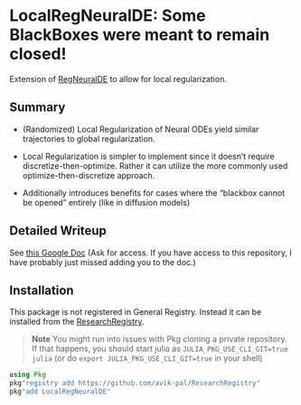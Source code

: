 # LocalRegNeuralDE: Some BlackBoxes were meant to remain closed!

Extension of [RegNeuralDE](https://arxiv.org/abs/2105.03918) to allow for local
regularization.

## Summary

* (Randomized) Local Regularization of Neural ODEs yield similar trajectories to global
  regularization.

* Local Regularization is simpler to implement since it doesn’t require
  discretize-then-optimize. Rather it can utilize the more commonly used
  optimize-then-discretize approach.

* Additionally introduces benefits for cases where the “blackbox cannot be opened” entirely
  (like in diffusion models)

## Detailed Writeup

See [this Google Doc](https://docs.google.com/document/d/1ArAYWk4uix-RILJQRTCF3dIabsCCgtOvB9ZMQbFo1SA/edit?usp=sharing)
(Ask for access. If you have access to this repository, I have probably just missed adding
you to the doc.)

## Installation

This package is not registered in General Registry. Instead it can be installed from the
[ResearchRegistry](https://github.com/avik-pal/ResearchRegistry).

> **Note**
> You might run into issues with Pkg cloning a private repository. If that happens, you
  should start julia as `JULIA_PKG_USE_CLI_GIT=true julia` (or do
  `export JULIA_PKG_USE_CLI_GIT=true` in your shell)

```julia
using Pkg
pkg"registry add https://github.com/avik-pal/ResearchRegistry"
pkg"add LocalRegNeuralDE"
```

